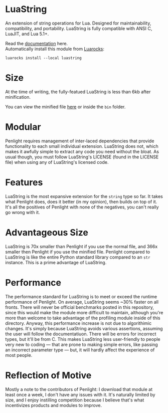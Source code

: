 # LuaString
An extension of string operations for Lua. Designed for maintainability, compatibility, and portability. LuaString is fully compatible with ANSI C, LuaJIT, and Lua 5.1+.

Read the <a href="https://well-in-that-case.github.io/LuaString/">documentation</a> here.<br>
Automatically install this module from <a href="https://luarocks.org/modules/well-in-that-case/luastring">Luarocks</a>:
```
luarocks install --local luastring
```

# Size
At the time of writing, the fully-featued LuaString is less than 6kb after minification.

You can view the minified file <a href="https://github.com/well-in-that-case/LuaString/blob/main/bin/minified_luastring.lua">here</a> or inside the `bin` folder.

# Modular
Penlight requires management of inter-laced dependencies that provide functionality to each small individual extension. LuaString does not, which makes it awfully simple to extract any code you need without the bloat. As usual though, you must follow LuaString's LICENSE (found in the LICENSE file) when using any of LuaString's licensed code.

# Features
LuaString is the most expansive extension for the `string` type so far. It takes what Penlight does, does it better (in my opinion), then builds on top of it. It's all the positives of Penlight with none of the negatives, you can't really go wrong with it. 

# Advantageous Size
LuaString is 70x smaller than Penlight if you use the normal file, and 366x smaller then Penlight if you use the minified file. Penlight compared to LuaString is like the entire Python standard library compared to an `str` instance. This is a prime advantage of LuaString.

# Performance
The performance standard for LuaString is to meet or exceed the runtime performance of Penlight. On average, LuaString seems ~30% faster on all fronts. There will never be official benchmarks posted in this repository, since this would make the module more difficult to maintain, although you're more than welcome to take advantage of the profiling module inside of this directory. Anyway, this performance increase is not due to algorithimic changes. It's simply because LuaString avoids various assertions, assuming the user will follow the documentatiuon. There will be errors for incorrect types, but it'll be from C. This makes LuaString less user-friendly to people very new to coding — that are prone to making simple errors, like passing an incorrect parameter type — but, it will hardly affect the experience of most people.

# Reflection of Motive
Mostly a note to the contributors of Penlight: I download that module at least once a week, I don't have any issues with it. It's naturally limited by size, and I enjoy instilling competition because I believe that's what incentivizes products and modules to improve.